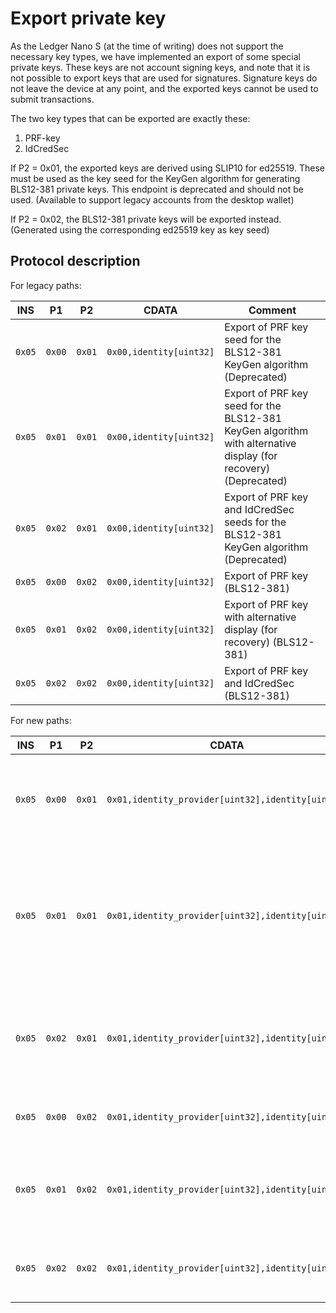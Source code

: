 # Export private key

As the Ledger Nano S (at the time of writing) does not support the necessary key types, we have implemented an export
of some special private keys. These keys are not account signing keys, and note that it is not possible to export keys that are used for signatures.
Signature keys do not leave the device at any point, and the exported keys cannot be used to submit transactions.

The two key types that can be exported are exactly these:

1. PRF-key
1. IdCredSec

If P2 = 0x01, the exported keys are derived using SLIP10 for ed25519.
These must be used as the key seed for the KeyGen algorithm for generating BLS12-381 private keys.
This endpoint is deprecated and should not be used. (Available to support legacy accounts from the desktop wallet)

If P2 = 0x02, the BLS12-381 private keys will be exported instead. (Generated using the corresponding ed25519 key as key seed)

## Protocol description

For legacy paths:

| INS    | P1     | P2     | CDATA                   | Comment                                                                                                        |
| ------ | ------ | ------ | ----------------------- | -------------------------------------------------------------------------------------------------------------- |
| `0x05` | `0x00` | `0x01` | `0x00,identity[uint32]` | Export of PRF key seed for the BLS12-381 KeyGen algorithm (Deprecated)                                         |
| `0x05` | `0x01` | `0x01` | `0x00,identity[uint32]` | Export of PRF key seed for the BLS12-381 KeyGen algorithm with alternative display (for recovery) (Deprecated) |
| `0x05` | `0x02` | `0x01` | `0x00,identity[uint32]` | Export of PRF key and IdCredSec seeds for the BLS12-381 KeyGen algorithm (Deprecated)                          |
| `0x05` | `0x00` | `0x02` | `0x00,identity[uint32]` | Export of PRF key (BLS12-381)                                                                                  |
| `0x05` | `0x01` | `0x02` | `0x00,identity[uint32]` | Export of PRF key with alternative display (for recovery) (BLS12-381)                                          |
| `0x05` | `0x02` | `0x02` | `0x00,identity[uint32]` | Export of PRF key and IdCredSec (BLS12-381)                                                                    |

For new paths:

| INS    | P1     | P2     | CDATA                                             | Comment                                                                                                        |
| ------ | ------ | ------ | ------------------------------------------------- | -------------------------------------------------------------------------------------------------------------- |
| `0x05` | `0x00` | `0x01` | `0x01,identity_provider[uint32],identity[uint32]` | Export of PRF key seed for the BLS12-381 KeyGen algorithm (Deprecated)                                         |
| `0x05` | `0x01` | `0x01` | `0x01,identity_provider[uint32],identity[uint32]` | Export of PRF key seed for the BLS12-381 KeyGen algorithm with alternative display (for recovery) (Deprecated) |
| `0x05` | `0x02` | `0x01` | `0x01,identity_provider[uint32],identity[uint32]` | Export of PRF key and IdCredSec seeds for the BLS12-381 KeyGen algorithm (Deprecated)                          |
| `0x05` | `0x00` | `0x02` | `0x01,identity_provider[uint32],identity[uint32]` | Export of PRF key (BLS12-381)                                                                                  |
| `0x05` | `0x01` | `0x02` | `0x01,identity_provider[uint32],identity[uint32]` | Export of PRF key with alternative display (for recovery) (BLS12-381)                                          |
| `0x05` | `0x02` | `0x02` | `0x01,identity_provider[uint32],identity[uint32]` | Export of PRF key and IdCredSec (BLS12-381)                                                                    |

